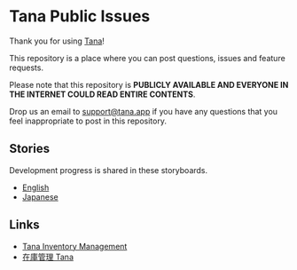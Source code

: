 # Tana Public Issues

Thank you for using [Tana](https://get.tana.app)!

This repository is a place where you can post questions, issues and feature requests.

Please note that this repository is **PUBLICLY AVAILABLE AND EVERYONE IN THE INTERNET COULD READ ENTIRE CONTENTS**.

Drop us an email to support@tana.app if you have any questions that you feel inappropriate to post in this repository.

## Stories

Development progress is shared in these storyboards.

- [English](https://github.com/instoll/tana-public-issues/projects/2)
- [Japanese](https://github.com/instoll/tana-public-issues/projects/1)

## Links

- [Tana Inventory Management](https://get.tana.app/en/)
- [在庫管理 Tana](https://get.tana.app/ja/)
